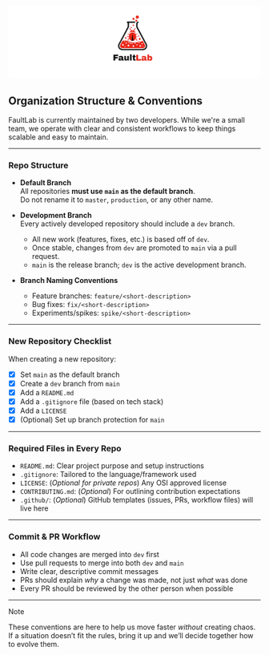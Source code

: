 
<p align="center">
<img src="./banner.png" alt="FaultLab" />
</p>

## Organization Structure & Conventions

FaultLab is currently maintained by two developers. While we're a small team, we operate with clear and consistent workflows to keep things scalable and easy to maintain.

---

### Repo Structure

- **Default Branch**  
  All repositories **must use `main` as the default branch**.  
  Do not rename it to `master`, `production`, or any other name.

- **Development Branch**  
  Every actively developed repository should include a `dev` branch.  
  - All new work (features, fixes, etc.) is based off of `dev`.
  - Once stable, changes from `dev` are promoted to `main` via a pull request.
  - `main` is the release branch; `dev` is the active development branch.

- **Branch Naming Conventions**  
  - Feature branches: `feature/<short-description>`  
  - Bug fixes: `fix/<short-description>`  
  - Experiments/spikes: `spike/<short-description>`

---

### New Repository Checklist

When creating a new repository:

- [x] Set `main` as the default branch
- [x] Create a `dev` branch from `main`
- [x] Add a `README.md`
- [x] Add a `.gitignore` file (based on tech stack)
- [x] Add a `LICENSE`
- [x] (Optional) Set up branch protection for `main`

---

### Required Files in Every Repo

- `README.md`: Clear project purpose and setup instructions  
- `.gitignore`: Tailored to the language/framework used  
- `LICENSE`: (_Optional for private repos_) Any OSI approved license
- `CONTRIBUTING.md`: (_Optional_) For outlining contribution expectations  
- `.github/`: (_Optional_) GitHub templates (issues, PRs, workflow files) will live here

---

### Commit & PR Workflow

- All code changes are merged into `dev` first
- Use pull requests to merge into both `dev` and `main`
- Write clear, descriptive commit messages
- PRs should explain _why_ a change was made, not just _what_ was done
- Every PR should be reviewed by the other person when possible

---
> [!Note]
> These conventions are here to help us move faster _without_ creating chaos. If a situation doesn’t fit the rules, bring it up and we’ll decide together how to evolve them.
